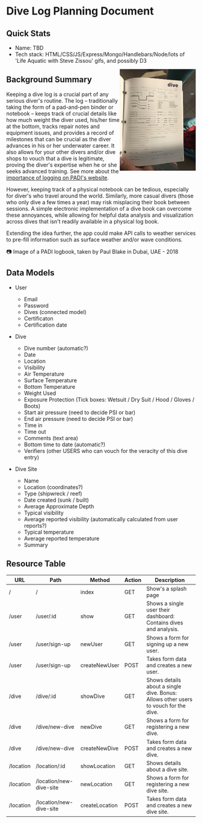 # Dive Log Planning Document

## Quick Stats
+ Name: TBD
+ Tech stack: HTML/CSS/JS/Express/Mongo/Handlebars/Node/lots of 'Life Aquatic with Steve Zissou' gifs, and possibly D3

<img src="dive_log_example.jpeg" width="40%" align="right">

## Background Summary

Keeping a dive log is a crucial part of any serious diver's routine.  The log – traditionally taking the form of a pad-and-pen binder or notebook – keeps track of crucial details like how much weight the diver used, his/her time at the bottom, tracks repair notes and equipment issues, and provides a record of milestones that can be crucial as the diver advances in his or her underwater career.  It also allows for your other divers and/or dive shops to vouch that a dive is legitimate, proving the diver's expertise when he or she seeks advanced training. See more about the <a href="https://www2.padi.com/blog/2015/05/07/why-keeping-a-logbook-will-help-make-you-a-better-diver/">importance of logging on PADI's website</a>.

However, keeping track of a physical notebook can be tedious, especially for diver's who travel around the world.  Similarly, more casual divers (those who only dive a few times a year) may risk misplacing their book between sessions.  A simple electronic implementation of a dive book can overcome these annoyances, while allowing for helpful data analysis and visualization across dives that isn't readily available in a physical log book.  

Extending the idea further, the app could make API calls to weather services to pre-fill information such as surface weather and/or wave conditions.

:camera: Image of a PADI logbook, taken by Paul Blake in Dubai, UAE - 2018

## Data Models
+ User
  + Email
  + Password
  + Dives (connected model)
  + Certificaton
  + Certification date

+ Dive
  + Dive number (automatic?)
  + Date
  + Location
  + Visibility
  + Air Temperature
  + Surface Temperature
  + Bottom Temperature
  + Weight Used
  + Exposure Protection (Tick boxes: Wetsuit / Dry Suit / Hood / Gloves / Boots)
  + Start air pressure (need to decide PSI or bar)
  + End air pressure (need to decide PSI or bar)
  + Time in
  + Time out
  + Comments (text area)
  + Bottom time to date (automatic?)
  + Verifiers (other USERS who can vouch for the veracity of this dive entry)

+ Dive Site
  + Name
  + Location (coordinates?)
  + Type (shipwreck / reef)
  + Date created (sunk / built)
  + Average Approximate Depth
  + Typical visibility
  + Average reported visibility (automatically calculated from user reports?)
  + Typical temperature
  + Average reported temperature
  + Summary

## Resource Table

| URL       | Path                    | Method         | Action | Description                                                                         |
|-----------|-------------------------|----------------|--------|-------------------------------------------------------------------------------------|
| /         | /                       | index          | GET    | Show's a splash page                                                                |
| /user     | /user/:id               | show           | GET    | Shows a single user their dashboard: Contains dives and analysis.                   |
| /user     | /user/sign-up           | newUser        | GET    | Shows a form for signing up a new user.                                             |
| /user     | /user/sign-up           | createNewUser  | POST   | Takes form data and creates a new user.                                             |
| /dive     | /dive/:id               | showDive       | GET    | Shows details about a single dive. Bonus: Allows other users to vouch for the dive. |
| /dive     | /dive/new-dive          | newDive        | GET    | Shows a form for registering a new dive.                                            |
| /dive     | /dive/new-dive          | createNewDive  | POST   | Takes form data and creates a new dive.                                             |
| /location | /location/:id           | showLocation   | GET    | Shows details about a dive site.                                                    |
| /location | /location/new-dive-site | newLocation    | GET    | Shows a form for registering a new dive site.                                       |
| /location | /location/new-dive-site | createLocation | POST   | Takes form data and creates a new dive site.                                        |
